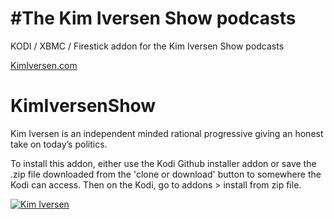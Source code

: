 #The Kim Iversen Show podcasts<br>
=============================

KODI / XBMC / Firestick addon for the Kim Iversen Show podcasts

<a href="https://kimiversen.com">KimIversen.com</a>
# KimIversenShow

Kim Iversen is an independent minded rational progressive giving an honest take on today’s politics.

To install this addon, either use the Kodi Github installer addon or save the .zip file downloaded from the 'clone or download' button to somewhere the Kodi can access. Then on the Kodi, go to addons > install from zip file.

<a href="https://kimiversen.com/"><img src="https://pbcdn1.podbean.com/imglogo/ep-logo/pbblog4541467/Untitled-1.jpg" alt="Kim Iversen">
